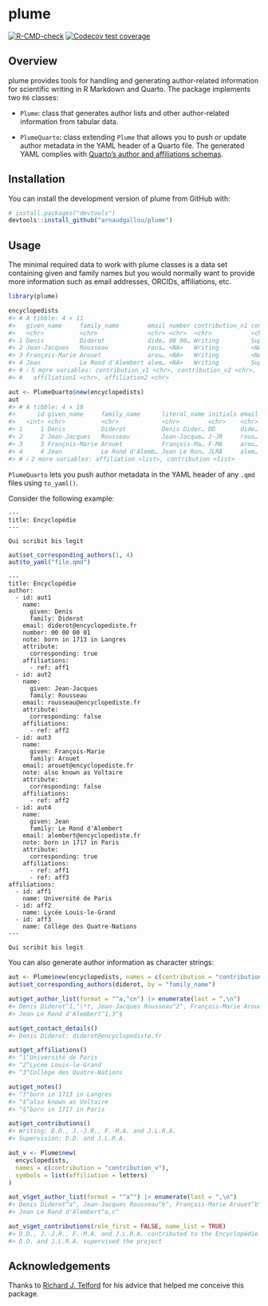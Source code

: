 
<!-- README.md is generated from README.Rmd. Please edit that file -->

# plume

<!-- badges: start -->

[![R-CMD-check](https://github.com/arnaudgallou/plume/actions/workflows/R-CMD-check.yaml/badge.svg)](https://github.com/arnaudgallou/plume/actions/workflows/R-CMD-check.yaml)
[![Codecov test
coverage](https://codecov.io/gh/arnaudgallou/plume/branch/main/graph/badge.svg)](https://app.codecov.io/gh/arnaudgallou/plume?branch=main)
<!-- badges: end -->

## Overview

plume provides tools for handling and generating author-related
information for scientific writing in R Markdown and Quarto. The package
implements two `R6` classes:

- `Plume`: class that generates author lists and other author-related
  information from tabular data.

- `PlumeQuarto`: class extending `Plume` that allows you to push or
  update author metadata in the YAML header of a Quarto file. The
  generated YAML complies with [Quarto’s author and affiliations
  schemas](https://quarto.org/docs/journals/authors.html).

## Installation

You can install the development version of plume from GitHub with:

``` r
# install.packages("devtools")
devtools::install_github("arnaudgallou/plume")
```

## Usage

The minimal required data to work with plume classes is a data set
containing given and family names but you would normally want to provide
more information such as email addresses, ORCIDs, affiliations, etc.

``` r
library(plume)

encyclopedists
#> # A tibble: 4 × 11
#>   given_name     family_name        email number contribution_n1 contribution_n2
#>   <chr>          <chr>              <chr> <chr>  <chr>           <chr>          
#> 1 Denis          Diderot            dide… 00 00… Writing         Supervision    
#> 2 Jean-Jacques   Rousseau           rous… <NA>   Writing         <NA>           
#> 3 François-Marie Arouet             arou… <NA>   Writing         <NA>           
#> 4 Jean           Le Rond d'Alembert alem… <NA>   Writing         Supervision    
#> # ℹ 5 more variables: contribution_v1 <chr>, contribution_v2 <chr>, note <chr>,
#> #   affiliation1 <chr>, affiliation2 <chr>

aut <- PlumeQuarto$new(encyclopedists)
aut
#> # A tibble: 4 × 10
#>      id given_name     family_name      literal_name initials email number note 
#>   <int> <chr>          <chr>            <chr>        <chr>    <chr> <chr>  <chr>
#> 1     1 Denis          Diderot          Denis Dider… DD       dide… 00 00… born…
#> 2     2 Jean-Jacques   Rousseau         Jean-Jacque… J-JR     rous… <NA>   <NA> 
#> 3     3 François-Marie Arouet           François-Ma… F-MA     arou… <NA>   also…
#> 4     4 Jean           Le Rond d'Alemb… Jean Le Ron… JLRA     alem… <NA>   born…
#> # ℹ 2 more variables: affiliation <list>, contribution <list>
```

`PlumeQuarto` lets you push author metadata in the YAML header of any
`.qmd` files using `to_yaml()`.

Consider the following example:

    ---
    title: Encyclopédie
    ---

    Qui scribit bis legit

``` r
aut$set_corresponding_authors(1, 4)
aut$to_yaml("file.qmd")
```

    ---
    title: Encyclopédie
    author:
      - id: aut1
        name:
          given: Denis
          family: Diderot
        email: diderot@encyclopediste.fr
        number: 00 00 00 01
        note: born in 1713 in Langres
        attribute:
          corresponding: true
        affiliations:
          - ref: aff1
      - id: aut2
        name:
          given: Jean-Jacques
          family: Rousseau
        email: rousseau@encyclopediste.fr
        attribute:
          corresponding: false
        affiliations:
          - ref: aff2
      - id: aut3
        name:
          given: François-Marie
          family: Arouet
        email: arouet@encyclopediste.fr
        note: also known as Voltaire
        attribute:
          corresponding: false
        affiliations:
          - ref: aff2
      - id: aut4
        name:
          given: Jean
          family: Le Rond d'Alembert
        email: alembert@encyclopediste.fr
        note: born in 1717 in Paris
        attribute:
          corresponding: true
        affiliations:
          - ref: aff1
          - ref: aff3
    affiliations:
      - id: aff1
        name: Université de Paris
      - id: aff2
        name: Lycée Louis-le-Grand
      - id: aff3
        name: Collège des Quatre-Nations
    ---

    Qui scribit bis legit

You can also generate author information as character strings:

``` r
aut <- Plume$new(encyclopedists, names = c(contribution = "contribution_n"))
aut$set_corresponding_authors(diderot, by = "family_name")

aut$get_author_list(format = "^a,^cn") |> enumerate(last = ",\n")
#> Denis Diderot^1,^\*†, Jean-Jacques Rousseau^2^, François-Marie Arouet^2^‡,
#> Jean Le Rond d'Alembert^1,3^§

aut$get_contact_details()
#> Denis Diderot: diderot@encyclopediste.fr

aut$get_affiliations()
#> ^1^Université de Paris
#> ^2^Lycée Louis-le-Grand
#> ^3^Collège des Quatre-Nations

aut$get_notes()
#> ^†^born in 1713 in Langres
#> ^‡^also known as Voltaire
#> ^§^born in 1717 in Paris

aut$get_contributions()
#> Writing: D.D., J.-J.R., F.-M.A. and J.L.R.A.
#> Supervision: D.D. and J.L.R.A.

aut_v <- Plume$new(
  encyclopedists,
  names = c(contribution = "contribution_v"),
  symbols = list(affiliation = letters)
)

aut_v$get_author_list(format = "^a^") |> enumerate(last = ",\n")
#> Denis Diderot^a^, Jean-Jacques Rousseau^b^, François-Marie Arouet^b^,
#> Jean Le Rond d'Alembert^a,c^

aut_v$get_contributions(role_first = FALSE, name_list = TRUE)
#> D.D., J.-J.R., F.-M.A. and J.L.R.A. contributed to the Encyclopédie
#> D.D. and J.L.R.A. supervised the project
```

## Acknowledgements

Thanks to [Richard J. Telford](https://github.com/richardjtelford) for
his advice that helped me conceive this package.
